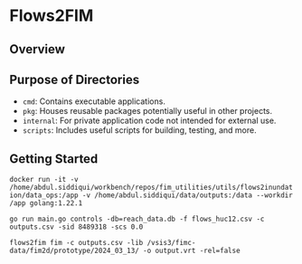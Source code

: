 # Flows2FIM

## Overview

## Purpose of Directories
- `cmd`: Contains executable applications.
- `pkg`: Houses reusable packages potentially useful in other projects.
- `internal`: For private application code not intended for external use.
- `scripts`: Includes useful scripts for building, testing, and more.

## Getting Started

`docker run -it -v /home/abdul.siddiqui/workbench/repos/fim_utilities/utils/flows2inundation/data_ops:/app -v /home/abdul.siddiqui/data/outputs:/data --workdir /app golang:1.22.1`

`go run main.go controls -db=reach_data.db -f flows_huc12.csv -c outputs.csv -sid 8489318 -scs 0.0`

`flows2fim fim -c outputs.csv -lib /vsis3/fimc-data/fim2d/prototype/2024_03_13/ -o output.vrt -rel=false`